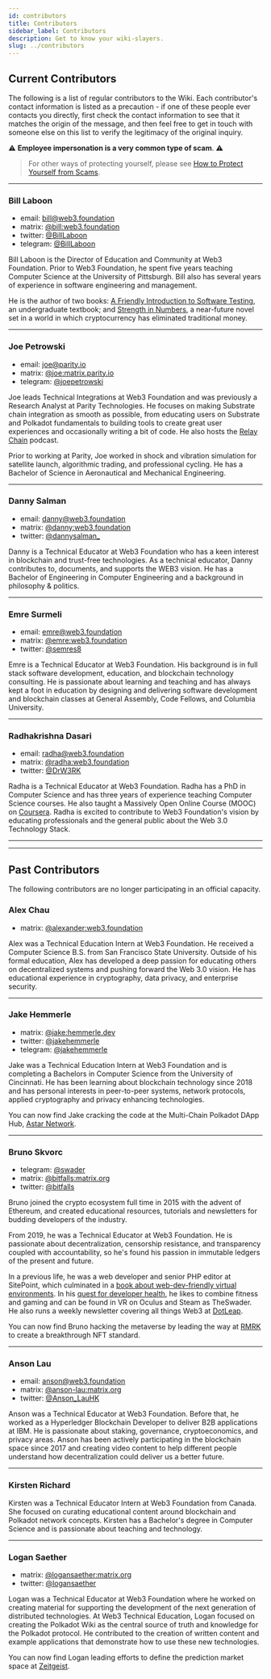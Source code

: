 ```yaml
---
id: contributors
title: Contributors
sidebar_label: Contributors
description: Get to know your wiki-slayers.
slug: ../contributors
---
```


## Current Contributors

The following is a list of regular contributors to the Wiki. Each contributor's contact information 
is listed as a precaution - if one of these people ever contacts you directly, first check the contact 
information to see that it matches the origin of the message, and then feel free to get in touch with someone 
else on this list to verify the legitimacy of the original inquiry. 

:warning: **Employee impersonation is a very common type of scam**. :warning:

> For other ways of protecting yourself, please see [How to Protect Yourself from Scams](scams.md).

---

### Bill Laboon

- email: [bill@web3.foundation](mailto:bill@web3.foundation)
- matrix: [@bill:web3.foundation](https://matrix.to/#/@bill:web3.foundation)
- twitter: [@BillLaboon](https://twitter.com/BillLaboon)
- telegram: [@BillLaboon](https://t.me/BillLaboon)

Bill Laboon is the Director of Education and Community at Web3 Foundation. Prior to Web3 Foundation, 
he spent five years teaching Computer Science at the University of Pittsburgh. Bill also has several
years of experience in software engineering and management.

He is the author of two books:
[A Friendly Introduction to Software Testing](https://www.amazon.com/Friendly-Introduction-Software-Testing/dp/1523477377), 
an undergraduate textbook; 
and [Strength in Numbers](https://www.amazon.com/Strength-Numbers-Cryptocurrency-Bill-Laboon/dp/1981526730/),
a near-future novel set in a world in which cryptocurrency has eliminated traditional money.

---

### Joe Petrowski

- email: [joe@parity.io](mailto:joe@parity.io)
- matrix: [@joe:matrix.parity.io](https://matrix.to/#/@joe:matrix.parity.io)
- telegram: [@joepetrowski](https://t.me/joepetrowski)

Joe leads Technical Integrations at Web3 Foundation and was previously a Research Analyst at 
Parity Technologies. He focuses on making Substrate chain integration as smooth as possible, 
from educating users on Substrate and Polkadot fundamentals to building tools to create great user 
experiences and occasionally writing a bit of code. He also hosts the [Relay Chain](https://relaychain.fm) 
podcast. 

Prior to working at Parity, Joe worked in shock and vibration simulation for satellite launch, 
algorithmic trading, and professional cycling. He has a Bachelor of Science in Aeronautical and 
Mechanical Engineering.

---

### Danny Salman

- email: [danny@web3.foundation](mailto:danny@web3.foundation)
- matrix: [@danny:web3.foundation](https://matrix.to/#/@danny:web3.foundation)
- twitter: [@dannysalman_](https://twitter.com/dannysalman_)

Danny is a Technical Educator at Web3 Foundation who has a keen interest in blockchain and trust-free 
technologies. As a technical educator, Danny contributes to, documents, and supports the WEB3 vision. 
He has a Bachelor of Engineering in Computer Engineering and a background in philosophy & politics.

---

### Emre Surmeli

- email: [emre@web3.foundation](mailto:emre@web3.foundation)
- matrix: [@emre:web3.foundation](https://matrix.to/#/@emre:web3.foundation)
- twitter: [@semres8](https://twitter.com/semres8)

Emre is a Technical Educator at Web3 Foundation. His background is in full stack software
development, education, and blockchain technology consulting. He is passionate about learning and
teaching and has always kept a foot in education by designing and delivering software development
and blockchain classes at General Assembly, Code Fellows, and Columbia University.

---

### Radhakrishna Dasari

- email: [radha@web3.foundation](mailto:radha@web3.foundation)
- matrix: [@radha:web3.foundation](https://matrix.to/#/@radha:web3.foundation)
- twitter: [@DrW3RK](https://twitter.com/DrW3RK)

Radha is a Technical Educator at Web3 Foundation. Radha has a PhD in Computer Science and has
three years of experience teaching Computer Science courses. He also taught a Massively Open Online
Course (MOOC) on [Coursera](https://www.coursera.org/learn/computer-vision-basics). Radha is excited to
contribute to Web3 Foundation's vision by educating professionals and the general public about the Web
3.0 Technology Stack.

---
---

## Past Contributors

The following contributors are no longer participating in an official capacity.

### Alex Chau

- matrix: [@alexander:web3.foundation](https://matrix.to/#/@alexander:web3.foundation)

Alex was a Technical Education Intern at Web3 Foundation. He received a Computer Science B.S. from San 
Francisco State University. Outside of his formal education, Alex has developed a deep passion for educating 
others on decentralized systems and pushing forward the Web 3.0 vision. He has educational experience in 
cryptography, data privacy, and enterprise security.

---

### Jake Hemmerle

- matrix: [@jake:hemmerle.dev](https://matrix.to/#/@jake:hemmerle.dev)
- twitter: [@jakehemmerle](https://twitter.com/jakehemmerle)
- telegram: [@jakehemmerle](https://t.me/jakehemmerle)

Jake was a Technical Education Intern at Web3 Foundation and is completing a Bachelors in
Computer Science from the University of Cincinnati. He has been learning about blockchain technology
since 2018 and has personal interests in peer-to-peer systems, network protocols, applied
cryptography and privacy enhancing technologies.

You can now find Jake cracking the code at the Multi-Chain Polkadot DApp Hub, 
[Astar Network](https://astar.network/).

---

### Bruno Skvorc

- telegram: [@swader](https://t.me/swader)
- matrix: [@bitfalls:matrix.org](https://matrix.to/#/@bitfalls:matrix.org)
- twitter: [@bitfalls](https://twitter.com/bitfalls)

Bruno joined the crypto ecosystem full time in 2015 with the advent of Ethereum, and created
educational resources, tutorials and newsletters for budding developers of the industry. 

From 2019, he was a Technical Educator at Web3 Foundation. He is passionate about decentralization,
censorship resistance, and transparency coupled with accountability, so he's found his passion in
immutable ledgers of the present and future.

In a previous life, he was a web developer and senior PHP editor at SitePoint, which culminated in a
[book about web-dev-friendly virtual environments](https://www.amazon.com/Jump-Start-PHP-Environment-Language/dp/0994182643). 
In his [quest for developer health](https://bruno.id/an-endomorphs-journey-to-health-part-2/), 
he likes to combine fitness and gaming and can be found in VR on Oculus and Steam as TheSwader. 
He also runs a weekly newsletter covering all things Web3 at [DotLeap](https://dotleap.substack.com).

You can now find Bruno hacking the metaverse by leading the way at [RMRK](https://rmrk.app/) to
create a breakthrough NFT standard.

---

### Anson Lau

- email: [anson@web3.foundation](mailto:anson@web3.foundation)
- matrix: [@anson-lau:matrix.org](https://matrix.to/#/@anson-lau:matrix.org)
- twitter: [@Anson_LauHK](https://twitter.com/anson_lauhk)

Anson was a Technical Educator at Web3 Foundation. Before that, he worked as a Hyperledger
Blockchain Developer to deliver B2B applications at IBM. He is passionate about staking, governance,
cryptoeconomics, and privacy areas. Anson has been actively participating in the blockchain space
since 2017 and creating video content to help different people understand how decentralization could
deliver us a better future.

---

### Kirsten Richard

Kirsten was a Technical Educator Intern at Web3 Foundation from Canada. She focused on
curating educational content around blockchain and Polkadot network concepts. Kirsten has 
a Bachelor's degree in Computer Science and is passionate about teaching and technology.

---

### Logan Saether

- matrix: [@logansaether:matrix.org](https://matrix.to/#/@logansaether:matrix.org)
- twitter: [@logansaether](https://twitter.com/logansaether)

Logan was a Technical Educator at Web3 Foundation where he worked on creating material for
supporting the development of the next generation of distributed technologies. At Web3 Technical
Education, Logan focused on creating the Polkadot Wiki as the central source of truth and knowledge
for the Polkadot protocol. He contributed to the creation of written content and example
applications that demonstrate how to use these new technologies.

You can now find Logan leading efforts to define the prediction market space at 
[Zeitgeist](https://zeitgeist.pm/).

